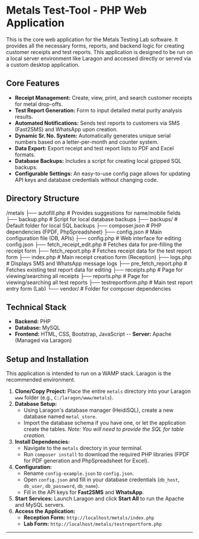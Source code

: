 # Metals Test-Tool - PHP Web Application

This is the core web application for the Metals Testing Lab software. It provides all the necessary forms, reports, and backend logic for creating customer receipts and test reports. This application is designed to be run on a local server environment like Laragon and accessed directly or served via a custom desktop application.

## Core Features

-   **Receipt Management:** Create, view, print, and search customer receipts for metal drop-offs.
-   **Test Report Generation:** Form to input detailed metal purity analysis results.
-   **Automated Notifications:** Sends test reports to customers via SMS (Fast2SMS) and WhatsApp upon creation.
-   **Dynamic Sr. No. System:** Automatically generates unique serial numbers based on a letter-per-month and counter system.
-   **Data Export:** Export receipt and test report lists to PDF and Excel formats.
-   **Database Backups:** Includes a script for creating local gzipped SQL backups.
-   **Configurable Settings:** An easy-to-use config page allows for updating API keys and database credentials without changing code.

## Directory Structure

/metals
├── autofill.php # Provides suggestions for name/mobile fields
├── backup.php # Script for local database backups
├── backups/ # Default folder for local SQL backups
├── composer.json # PHP dependencies (FPDF, PhpSpreadsheet)
├── config.json # Main configuration file (DB, APIs)
├── config.php # Web interface for editing config.json
├── fetch_receipt_edit.php # Fetches data for pre-filling the receipt form
├── fetch_report.php # Fetches receipt data for the test report form
├── index.php # Main receipt creation form (Reception)
├── logs.php # Displays SMS and WhatsApp message logs
├── pre_fetch_report.php # Fetches existing test report data for editing
├── receipts.php # Page for viewing/searching all receipts
├── reports.php # Page for viewing/searching all test reports
├── testreportform.php # Main test report entry form (Lab)
└── vendor/ # Folder for composer dependencies


## Technical Stack

-   **Backend:** PHP
-   **Database:** MySQL
-   **Frontend:** HTML, CSS, Bootstrap, JavaScript
-- **Server:** Apache (Managed via Laragon)

## Setup and Installation

This application is intended to run on a WAMP stack. Laragon is the recommended environment.

1.  **Clone/Copy Project:** Place the entire `metals` directory into your Laragon `www` folder (e.g., `C:/laragon/www/metals`).
2.  **Database Setup:**
    -   Using Laragon's database manager (HeidiSQL), create a new database named `metal_store`.
    -   Import the database schema if you have one, or let the application create the tables. *Note: You will need to provide the SQL for table creation.*
3.  **Install Dependencies:**
    -   Navigate to the `metals` directory in your terminal.
    -   Run `composer install` to download the required PHP libraries (FPDF for PDF generation and PhpSpreadsheet for Excel).
4.  **Configuration:**
    -   Rename `config-example.json` to `config.json`.
    -   Open `config.json` and fill in your database credentials (`db_host`, `db_user`, `db_password`, `db_name`).
    -   Fill in the API keys for **Fast2SMS** and **WhatsApp**.
5.  **Start Services:** Launch Laragon and click **Start All** to run the Apache and MySQL servers.
6.  **Access the Application:**
    -   **Reception Form:** `http://localhost/metals/index.php`
    -   **Lab Form:** `http://localhost/metals/testreportform.php`

---